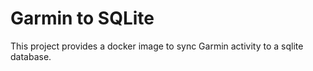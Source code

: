 # Garmin to SQLite

This project provides a docker image to sync Garmin activity to a sqlite
database.
